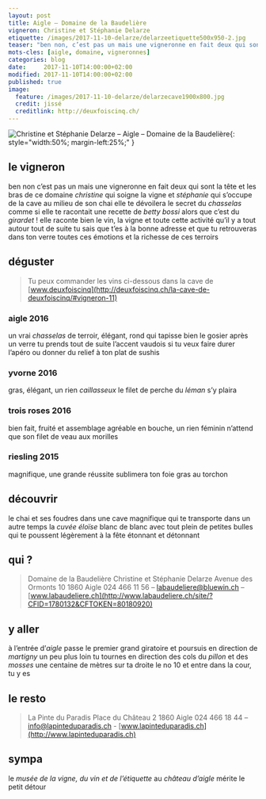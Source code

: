 ```yaml
---
layout: post
title: Aigle — Domaine de la Baudelière
vigneron: Christine et Stéphanie Delarze
etiquette: /images/2017-11-10-delarze/delarzeetiquette500x950-2.jpg
teaser: "ben non, c’est pas un mais une vigneronne en fait deux qui sont la tête et les bras de ce domaine "
mots-cles: [aigle, domaine, vigneronnes]
categories: blog
date:     2017-11-10T14:00:00+02:00
modified: 2017-11-10T14:00:00+02:00
published: true
image:
  feature: /images/2017-11-10-delarze/delarzecave1900x800.jpg
  credit: jissé
  creditlink: http://deuxfoiscinq.ch/
---
```


![Christine et Stéphanie Delarze – Aigle – Domaine de la Baudelière][i1]{: style="width:50%; margin-left:25%;" }

[i1]: ../../images/2017-11-10-delarze/delarzemere&fille1000x1800.jpg


## le vigneron
ben non c’est pas un mais une vigneronne en fait deux qui sont la tête et les bras de ce domaine *christine* qui soigne la vigne et *stéphanie* qui s’occupe de la cave
au milieu de son chai elle te dévoilera le secret du *chasselas* comme si elle te racontait une recette de *betty bossi* alors que c’est du *girardet* !
elle raconte bien le vin, la vigne et toute cette activité qu’il y a tout autour
tout de suite tu sais que t’es à la bonne adresse et que tu retrouveras dans ton verre toutes ces émotions et la richesse de ces terroirs


## déguster

> Tu peux commander les vins ci-dessous dans la cave de [www.deuxfoiscinq](http://deuxfoiscinq.ch/la-cave-de-deuxfoiscinq/#vigneron-11)

### aigle 2016
un vrai *chasselas* de terroir, élégant, rond qui tapisse bien le gosier
après un verre tu prends tout de suite l’accent vaudois
si tu veux faire durer l’apéro ou donner du relief à ton plat de sushis

### yvorne 2016
gras, élégant, un rien *caillasseux*
le filet de perche du *léman* s’y plaira

### trois roses 2016
bien fait, fruité et assemblage agréable en bouche, un rien féminin
n’attend que son filet de veau aux morilles

### riesling 2015
magnifique, une grande réussite
sublimera ton foie gras au torchon


## découvrir
le chai et ses foudres dans une cave magnifique qui te transporte dans un autre temps
la *cuvée éloïse* blanc de blanc avec tout plein de petites bulles qui te poussent légèrement à la fête
étonnant et détonnant


## qui ?
> Domaine de la Baudelière
> Christine et Stéphanie Delarze
> Avenue des Ormonts 10
> 1860 Aigle
> 024 466 11 56 – [labaudeliere@bluewin.ch](mailto:labaudeliere@bluewin.ch) – [www.labaudeliere.ch](http://www.labaudeliere.ch/site/?CFID=1780132&CFTOKEN=80180920)


## y aller
à l’entrée d’*aigle* passe le premier grand giratoire et poursuis en direction de *martigny*
un peu plus loin tu tournes en direction des cols du *pillon* et des *mosses*
une centaine de mètres sur ta droite le no 10 et entre dans la cour, tu y es


## le resto
> La Pinte du Paradis
> Place du Château 2
> 1860 Aigle
> 024 466 18 44 – [info@lapinteduparadis.ch](mailto:info@lapinteduparadis.ch) - [www.lapinteduparadis.ch](http://www.lapinteduparadis.ch)


## sympa
le *musée de la vigne, du vin et de l’étiquette* au *château d’aigle* mérite le petit détour

